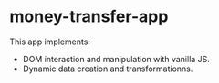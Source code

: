 # money-transfer-app

This app implements:

- DOM interaction and manipulation with vanilla JS.
- Dynamic data creation and transformationns.
